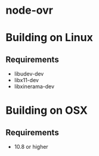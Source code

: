 node-ovr
========

# Building on Linux

## Requirements

- libudev-dev
- libx11-dev
- libxinerama-dev

# Building on OSX

## Requirements

- 10.8 or higher